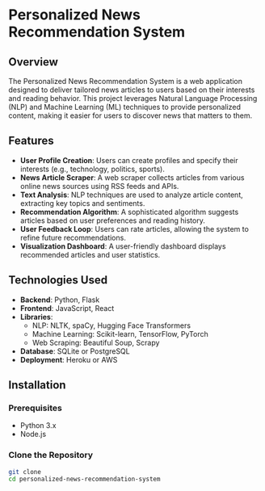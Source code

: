 # Personalized News Recommendation System

## Overview

The Personalized News Recommendation System is a web application designed to deliver tailored news articles to users based on their interests and reading behavior. This project leverages Natural Language Processing (NLP) and Machine Learning (ML) techniques to provide personalized content, making it easier for users to discover news that matters to them.

## Features

- **User Profile Creation**: Users can create profiles and specify their interests (e.g., technology, politics, sports).
- **News Article Scraper**: A web scraper collects articles from various online news sources using RSS feeds and APIs.
- **Text Analysis**: NLP techniques are used to analyze article content, extracting key topics and sentiments.
- **Recommendation Algorithm**: A sophisticated algorithm suggests articles based on user preferences and reading history.
- **User Feedback Loop**: Users can rate articles, allowing the system to refine future recommendations.
- **Visualization Dashboard**: A user-friendly dashboard displays recommended articles and user statistics.

## Technologies Used

- **Backend**: Python, Flask
- **Frontend**: JavaScript, React
- **Libraries**: 
  - NLP: NLTK, spaCy, Hugging Face Transformers
  - Machine Learning: Scikit-learn, TensorFlow, PyTorch
  - Web Scraping: Beautiful Soup, Scrapy
- **Database**: SQLite or PostgreSQL
- **Deployment**: Heroku or AWS

## Installation

### Prerequisites

- Python 3.x
- Node.js

### Clone the Repository

```bash
git clone 
cd personalized-news-recommendation-system
